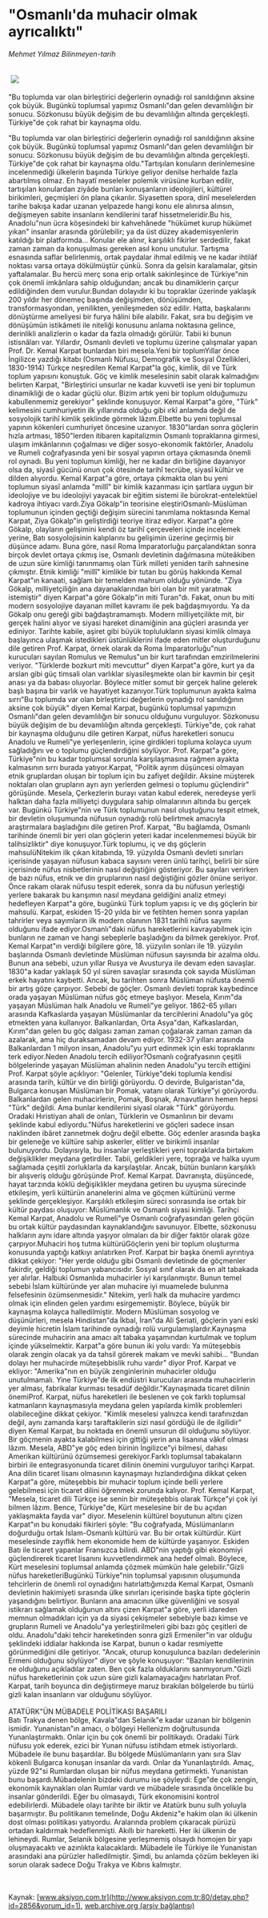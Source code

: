 # "Osmanlı'da muhacir olmak ayrıcalıktı"

*Mehmet Yılmaz Bilinmeyen-tarih*

<div>
 <font>
  <img border="0" height="1" src="/web/20050113150014im_/http://www.aksiyon.com.tr/images/blank.gif"/>
 </font>
 <font class="content">
  <p>
   <img border="0" hspace="5" src="http://web.archive.org/web/20050113150014im_/http://www.aksiyon.com.tr/resim/453/24.jpg" vspace="5"/>
  </p>
 </font>
 <font class="content">
  "Bu toplumda var olan birleştirici değerlerin oynadığı rol sanıldığının aksine çok büyük. Bugünkü toplumsal yapımız Osmanlı"dan gelen devamlılığın bir sonucu. Sözkonusu büyük değişim de bu devamlılığın altında gerçekleşti. Türkiye"de çok rahat bir kaynaşma oldu.
 </font>
 <br/>
 <p>
  <font class="content">
   "Bu toplumda var olan birleştirici değerlerin oynadığı rol sanıldığının aksine çok büyük. Bugünkü toplumsal yapımız Osmanlı"dan gelen devamlılığın bir sonucu. Sözkonusu büyük değişim de bu devamlılığın altında gerçekleşti. Türkiye"de çok rahat bir kaynaşma oldu."Tartışılan konuların derinlemesine incelenmediği ülkelerin başında Türkiye geliyor denilse herhalde fazla abartılmış olmaz. En hayatî meseleler polemik virüsüne kurban edilir, tartışılan konulardan ziyâde bunları konuşanların ideolojileri, kültürel birikimleri, geçmişleri ön plana çıkarılır. Siyasetten spora, dinî meselelerden tarihe bakışa kadar uzanan yelpazede hangi konu ele alınırsa alınsın, değişmeyen sabite insanların kendilerini taraf hissetmeleridir.Bu his, Anadolu"nun ücra köşesindeki bir kahvehânede "hükümet kurup hükümet yıkan" insanlar arasında görülebilir; ya da üst düzey akademisyenlerin katıldığı bir platformda... Konular ele alınır, karşılıklı fikirler serdedilir, fakat zaman zaman da konuşulması gereken asıl konu unutulur. Tartışma esnasında saflar belirlenmiş, ortak paydalar ihmal edilmiş ve ne kadar ihtilâf noktası varsa ortaya dökülmüştür çünkü. Sonra da gelsin karalamalar, gitsin yaftalamalar. Bu hercü merç sona erip ortalık sakinleşince de Türkiye"nin çok önemli imkânlara sahip olduğundan; ancak bu dinamiklerin çarçur edildiğinden dem vurulur.Bundan dolayıdır ki bu topraklar üzerinde yaklaşık 200 yıldır her dönemeç başında değişimden, dönüşümden, transformasyondan, yenilikten, yenileşmeden söz edilir. Hatta, başkalarını dönüştürme ameliyesi bir furya hâlini bile alabilir. Fakat, sıra bu değişim ve dönüşümün istikâmeti ile niteliği konusunu anlama noktasına gelince, derinlikli analizlerin o kadar da fazla olmadığı görülür. Tabii ki bunun istisnâları var. Yıllardır, Osmanlı devleti ve toplumu üzerine çalışmalar yapan Prof. Dr. Kemal Karpat bunlardan biri mesela.Yeni bir toplumYıllar önce İngilizce yazdığı kitabı (Osmanlı Nüfusu, Demografik ve Sosyal Özellikleri, 1830-1914) Türkçe neşredilen Kemal Karpat"la göç, kimlik, dil ve Türk toplum yapısını konuştuk. Göç ve kimlik meselesinin sabit olarak kalmadığını belirten Karpat, "Birleştirici unsurlar ne kadar kuvvetli ise yeni bir toplumun dinamikliği de o kadar güçlü olur. Bizim artık yeni bir toplum olduğumuzu kabullenmemiz gerekiyor" şeklinde konuşuyor. Kemal Karpat"a göre, "Türk" kelimesini cumhuriyetin ilk yıllarında olduğu gibi ırkî anlamda değil de sosyolojik tarihî kimlik şeklinde görmek lâzım.Elbette bu yeni toplumsal yapının kökenleri cumhuriyet öncesine uzanıyor. 1830"lardan sonra göçlerin hızla artması, 1850"lerden itibaren kapitalizmin Osmanlı topraklarına girmesi, ulaşım imkânlarının çoğalması ve diğer sosyo-ekonomik faktörler, Anadolu ve Rumeli coğrafyasında yeni bir sosyal yapının ortaya çıkmasında önemli rol oynadı. Bu yeni toplumun kimliği, her ne kadar din birliğine dayanıyor olsa da, siyasî gücünü onun çok ötesinde tarihî tecrübe, siyasî kültür ve dilden alıyordu. Kemal Karpat"a göre, ortaya çıkmakta olan bu yeni toplumun siyasî anlamda "millî" bir kimlik kazanması için şartlara uygun bir ideolojiye ve bu ideolojiyi yayacak bir eğitim sistemi ile bürokrat-entelektüel kadroya ihtiyacı vardı.Ziya Gökalp"in teorisine eleştiriOsmanlı-Müslüman toplumunun içinden geçtiği değişim sürecini tanımlama noktasında Kemal Karpat, Ziya Gökalp"in geliştirdiği teoriye itiraz ediyor. Karpat"a göre Gökalp, olayların gelişimini kendi öz tarihî çerçeveleri içinde incelemek yerine, Batı sosyolojisinin kalıplarını bu gelişimin üzerine geçirmiş bir düşünce adamı. Buna göre, nasıl Roma İmparatorluğu parçalandıktan sonra birçok devlet ortaya çıkmış ise, Osmanlı devletinin dağılmasına müteâkiben de uzun süre kimliği tanınmamış olan Türk milleti yeniden tarih sahnesine çıkmıştır. Etnik kimliği "millî" kimlikle bir tutan bu görüş hakkında Kemal Karpat"ın kanaati, sağlam bir temelden mahrum olduğu yönünde. "Ziya Gökalp, milliyetçiliğin ana dayanaklarından biri olan bir mit yaratmak istemiştir" diyen Karpat"a göre Gökalp"in miti Turan"dı. Fakat, onun bu miti modern sosyolojiye dayanan millet kavramı ile pek bağdaşmıyordu. Ya da Gökalp onu gereği gibi bağdaştıramamıştı. Modern milliyetçilikte mit, bir gerçek halini alıyor ve siyasi hareket dinamiğinin ana güçleri arasında yer ediniyor. Tarihte kabile, aşiret gibi büyük toplulukların siyasi kimlik olmaya başlayınca ulaşmak istedikleri üstünlüklerini ifade eden mitler oluşturduğunu dile getiren Prof. Karpat, örnek olarak da Roma İmparatorluğu"nun kurucuları sayılan Romulus ve Remulus"un bir kurt tarafından emzirilmelerini veriyor. "Türklerde bozkurt miti mevcuttur" diyen Karpat"a göre, kurt ya da arslan gibi güç timsali olan varlıklar siyasileşmekte olan bir kavmin bir çeşit anası ya da babası oluyorlar. Böylece mitler somut bir gerçek haline gelerek başlı başına bir varlık ve hayatiyet kazanıyor.Türk toplumunun ayakta kalma sırrı"Bu toplumda var olan birleştirici değerlerin oynadığı rol sanıldığının aksine çok büyük" diyen Kemal Karpat, bugünkü toplumsal yapımızın Osmanlı"dan gelen devamlılığın bir sonucu olduğunu vurguluyor. Sözkonusu büyük değişim de bu devamlılığın altında gerçekleşti. Türkiye"de, çok rahat bir kaynaşma olduğunu dile getiren Karpat, nüfus hareketleri sonucu Anadolu ve Rumeli"ye yerleşenlerin, içine girdikleri topluma kolayca uyum sağladığını ve o toplumu güçlendirdiğini söylüyor. Prof. Karpat"a göre, Türkiye"nin bu kadar toplumsal sorunla karşılaşmasına rağmen ayakta kalmasının sırrı burada yatıyor.Karpat, "Politik ayrım düşüncesi olmayan etnik gruplardan oluşan bir toplum için bu zafiyet değildir. Aksine müşterek noktaları olan grupların ayrı ayrı yerlerden gelmesi o toplumu güçlendirir" görüşünde. Mesela, Çerkezlerin burayı vatan kabul ederek, neredeyse yerli halktan daha fazla milliyetçi duygulara sahip olmalarının altında bu gerçek var. Bugünkü Türkiye"nin ve Türk toplumunun nasıl oluştuğunu tespit etmek, bir devletin oluşumunda nüfusun oynadığı rolü belirtmek amacıyla araştırmalara başladığını dile getiren Prof. Karpat, "Bu bağlamda, Osmanlı tarihinde önemli bir yeri olan göçlerin yeteri kadar incelenmemesi büyük bir talihsizliktir" diye konuşuyor.Türk toplumu, iç ve dış göçlerin mahsulüNitekim ilk çıkan kitabında, 19. yüzyılda Osmanlı devleti sınırları içerisinde yaşayan nüfusun kabaca sayısını veren ünlü tarihçi, belirli bir süre içerisinde nüfus nisbetlerinin nasıl değiştiğini gösteriyor. Bu sayıları verirken de bazı nüfus, etnik ve din gruplarının nasıl değiştiğini gözler önüne seriyor. Önce rakam olarak nüfusu tespit ederek, sonra da bu nüfusun yerleştiği yerlere bakarak bu karışımın nasıl meydana geldiğini analiz etmeyi hedefleyen Karpat"a göre, bugünkü Türk toplum yapısı iç ve dış göçlerin bir mahsulü. Karpat, eskiden 15-20 yılda bir ve fetihten hemen sonra yapılan tahrirler veya sayımların ilk modern olanının 1831 tarihli nüfus sayımı olduğunu ifade ediyor.Osmanlı"daki nüfus hareketlerini kavrayabilmek için bunların ne zaman ve hangi sebeplerle başladığını da bilmek gerekiyor. Prof. Kemal Karpat"ın verdiği bilgilere göre, 18. yüzyılın sonları ile 19. yüzyılın başlarında Osmanlı devletinde Müslüman nüfusun sayısında bir azalma oldu. Bunun ana sebebi, uzun yıllar Rusya ve Avusturya ile devam eden savaşlar. 1830"a kadar yaklaşık 50 yıl süren savaşlar sırasında çok sayıda Müslüman erkek hayatını kaybetti. Ancak, bu tarihten sonra Müslüman nüfusta önemli bir artış göze çarpıyor. Sebebi de göçler. Osmanlı devleti toprak kaybedince orada yaşayan Müslüman nüfus göç etmeye başlıyor. Mesela, Kırım"da yaşayan Müslüman halk Anadolu ve Rumeli"ye geliyor. 1862-65 yılları arasında Kafkaslarda yaşayan Müslümanlar da tercihlerini Anadolu"ya göç etmekten yana kullanıyor. Balkanlardan, Orta Asya"dan, Kafkaslardan, Kırım"dan gelen bu göç dalgası zaman zaman çoğalarak zaman zaman da azalarak, ama hiç duraksamadan devam ediyor. 1932-37 yılları arasında Balkanlardan 1 milyon insan, Anadolu"yu yurt edinmek için eski topraklarını terk ediyor.Neden Anadolu tercih ediliyor?Osmanlı coğrafyasının çeşitli bölgelerinde yaşayan Müslüman ahalinin neden Anadolu"yu tercih ettiğini Prof. Karpat şöyle açıklıyor: "Gelenler, Türkiye"deki toplumla kendisi arasında tarih, kültür ve din birliği görüyordu. O devirde, Bulgaristan"da, Bulgarca konuşan Müslüman bir Pomak, vatanı olarak Türkiye"yi görüyordu. Balkanlardan gelen muhacirlerin, Pomak, Boşnak, Arnavutların hemen hepsi "Türk" değildi. Ama bunlar kendilerini siyasî olarak "Türk" görüyordu. Oradaki Hıristiyan ahali de onları, Türklerin ve Osmanlının bir devamı şeklinde kabul ediyordu."Nüfus hareketlerini ve göçleri sadece insan naklinden ibâret zannetmek doğru değil elbette. Göç edenler arasında başka bir geleneğe ve kültüre sahip askerler, elitler ve birikimli insanlar bulunuyordu. Dolayısıyla, bu insanlar yerleştikleri yeni topraklarda birtakım değişiklikler meydana getirdiler. Tabii, geldikleri yere, toprağa ve halka uyum sağlamada çeşitli zorluklarla da karşılaştılar. Ancak, bütün bunların karşılıklı bir alışveriş olduğu görüşünde Prof. Kemal Karpat. Davranışta, düşüncede, hayat tarzında köklü değişiklikler meydana getiren bu uyuşma sürecinde etkileşim, yerli kültürün ananelerini alma ve göçmen kültürünü verme şeklinde gerçekleşiyor. Karşılıklı etkileşim süreci sonrasında ise ortak bir kültür paydası oluşuyor: Müslümanlık ve Osmanlı siyasi kimliği. Tarihçi Kemal Karpat, Anadolu ve Rumeli"ye Osmanlı coğrafyasından gelen göçün bu ortak kültür paydasından kaynaklandığını savunuyor. Elbette, sözkonusu halkların aynı idare altında yaşıyor olmaları da bir diğer faktör olarak göze çarpıyor.Muhaciri hoş tutma kültürüGöçlerin yeni bir toplum oluşturma konusunda yaptığı katkıyı anlatırken Prof. Karpat bir başka önemli ayrıntıya dikkat çekiyor: "Her yerde olduğu gibi Osmanlı devletinde de göçmenler fakirdir, geldiği toplumun yabancısıdır. Sosyal sınıf olarak da en alt tabakada yer alırlar. Halbuki Osmanlıda muhacirler iyi karşılanmıştır. Bunun temel sebebi İslam kültüründe yer alan muhacire iyi muamelede bulunma felsefesinin özümsenmesidir." Nitekim, yerli halk da muhacire yardımcı olmak için elinden gelen yardımı esirgememiştir. Böylece, büyük bir kaynaşma kolayca halledilmiştir. Modern Müslüman sosyolog ve düşünürleri, mesela Hindistan"da İkbal, İran"da Ali Şeriati, göçlerin yani eski deyimle hicretin İslam tarihinde oynadığı rolü vurgulamışlardır.Kaynaşma sürecinde muhacirin ana amacı alt tabaka yaşamından kurtulmak ve toplum içinde yükselmektir. Karpat"a göre bunun iki yolu vardı: Ya müteşebbis olarak zengin olacak ya da tahsil görerek makam ve mevki sahibi... "Bundan dolayı her muhacirde müteşebbislik ruhu vardır" diyor Prof. Karpat ve ekliyor: "Amerika"nın en büyük zenginlerinin muhacirler olduğu unutulmamalı. Yine Türkiye"de ilk endüstri kurucuları arasında muhacirlerin yer alması, fabrikalar kurması tesadüf değildir."Kaynaşmada ticaret dilinin önemiProf. Karpat, nüfus hareketleri ile beslenen ve çok farklı toplumsal katmanların kaynaşmasıyla meydana gelen yapılarda kimlik problemleri olabileceğine dikkat çekiyor. "Kimlik meselesi yalnızca kendi tarafınızdan değil, aynı zamanda karşı taraftakilerin sizi nasıl gördüğü ile de ilgilidir" diyen Kemal Karpat, bu noktada en önemli unsurun dil olduğunu söylüyor. Bir göçmenin ayakta kalabilmesi için gittiği yerin ana lisanına vâkıf olması lâzım. Mesela, ABD"ye göç eden birinin İngilizce"yi bilmesi, dahası Amerikan kültürünü özümsemesi gerekiyor.Farklı toplumsal tabakaların birbiri ile entegrasyonunda ticaret dilinin önemini vurguluyor tarihçi Karpat. Ana dilin ticaret lisanı olmasının kaynaşmayı hızlandırdığına dikkat çeken Karpat"a göre, müteşebbis bir muhacir toplum içinde belli yerlere gelebilmesi için ticaret dilini öğrenmek zorunda kalıyor. Prof. Kemal Karpat, "Mesela, ticaret dili Türkçe ise senin bir müteşebbis olarak Türkçe"yi çok iyi bilmen lâzım. Bence, Türkiye"de, Kürt meselesine bir de bu açıdan yaklaşmakta fayda var" diyor. Meselenin kültürel boyutunun altını çizen Karpat"ın bu konudaki fikirleri şöyle: "Bu coğrafyada, Müslümanların doğurduğu ortak İslam-Osmanlı kültürü var. Bu bir ortak kültürdür. Kürt meselesinde zayıflık hem ekonomide hem de kültürde yaşanıyor. Eskiden Batı ile ticaret yapanlar Fransızca bilirdi. ABD"nin yaptığı gibi ekonomiyi güçlendirerek ticaret lisanını kuvvetlendirmek ana hedef olmalı. Böylece, Kürt meselesini toplumsal anlamda çözmek mümkün hale gelebilir."Gizli nüfus hareketleriBugünkü Türkiye"nin toplumsal yapısının oluşumunda tehcirlerin de önemli rol oynadığını hatırlattığımızda Kemal Karpat, Osmanlı devletinin hakimiyeti sırasında ülke sınırları içerisinde başka tipte göçlerin yaşandığını belirtiyor. Bunların ana amacının ülke güvenliğini ve sosyal istikrarı sağlamak olduğunun altını çizen Karpat"a göre, yerli idareden memnun olmadıkları için ya da siyasi çekişmeler sebebiyle bazı kimse ve grupların Rumeli ve Anadolu"ya yerleştirilmeleri gibi bazı göç çeşitleri de oldu. Anadolu"daki tehcir hareketinden sonra gizli Ermeniler"in var olduğu şeklindeki iddialar hakkında ise Karpat, bunun o kadar resmiyette görünmediğini dile getiriyor. "Ancak, oturup konuşulunca bazıları dedelerinin Ermeni olduğunu söylüyor" diyor ve şöyle konuşuyor: "Bazıları kendilerinin ne olduğunu açıkladılar zaten. Ben çok fazla olduklarını sanmıyorum."Gizli nüfus hareketlerinin çok uzun süre gizli kalamayacağını hatırlatan Prof. Karpat, tarih boyunca din değiştirmeye maruz bırakılan bölgelerde bu türlü gizli kalan insanların var olduğunu söylüyor.
   <br>
    <br>
     ATATÜRK"ÜN MÜBADELE POLİTİKASI BAŞARILI
     <br>
      Batı Trakya denen bölge, Kavala"dan Selanik"e kadar uzanan bir bölgenin ismidir. Yunanistan"ın amacı, o bölgeyi Hellenizm doğrultusunda Yunanlaştırmaktı. Onlar için bu çok önemli bir politikaydı. Oradaki Türk nüfusu yok ederek, ezici bir Yunan nüfusu istihdam etmek istiyorlardı. Mübadele ile bunu başardılar. Bu bölgede Müslümanların yanı sıra Slav kökenli Bulgarca konuşan insanlar da vardı. Onlar da Yunanlaştırıldı. Amaç, yüzde 92"si Rumlardan oluşan bir nüfus meydana getirmekti. Yunanistan bunu başardı.Mübadelenin bizdeki durumu ise şöyleydi: Ege"de çok zengin, ekonomik kaynakları olan Rumlar vardı ve mübadele sırasında öncelikle bu insanlar gönderildi. Eğer bu olmasaydı, Türk ekonomisini kontrol edebilirlerdi. Mübadele olayı tarihte bir ilktir ve Atatürk bunu sulh yoluyla başarmıştır. Bu politikanın temelinde, Doğu Akdeniz"e hakim olan iki ülkenin dost olması politikası yatıyordu. Aralarında problem çıkaracak pürüzü ortadan kaldırmak hedeflenmişti. Akıllı bir hareketti. Her iki ülkenin de lehineydi. Rumlar, Selanik bölgesine yerleşmemiş olsaydı homojen bir yapı oluşmayacaktı ve azınlıkta kalacaklardı. Mübadele ile Türkiye ile Yunanistan arasındaki ana pürüzler halledilmiştir. Şimdi, bu anlamda çözüm bekleyen iki sorun olarak sadece Doğu Trakya ve Kıbrıs kalmıştır.
     </br>
    </br>
   </br>
  </font>
 </p>
</div>


Kaynak: [www.aksiyon.com.tr](http://www.aksiyon.com.tr:80/detay.php?id=2856&yorum_id=1), [web.archive.org (arşiv bağlantısı)](http://web.archive.org/web/20050113150014/http://www.aksiyon.com.tr:80/detay.php?id=2856&yorum_id=1)
